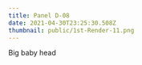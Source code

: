 ```yaml
---
title: Panel D-08
date: 2021-04-30T23:25:30.508Z
thumbnail: public/1st-Render-11.png
---
```

Big baby head